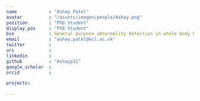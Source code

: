 ```yaml
---
name            : "Ashay Patel"
avatar          : "/assets/images/people/Ashay.png"
position        : "PhD Student"
display_pos     : "PhD Student"
bio             : General purpose abnormality detection in whole body PET 
email           : "ashay.patel@kcl.ac.uk"
twitter         :
uri             :
linkedin        :
github          : "Ashayp31"
google_scholar  :
orcid           :

projects:
 
---
```



